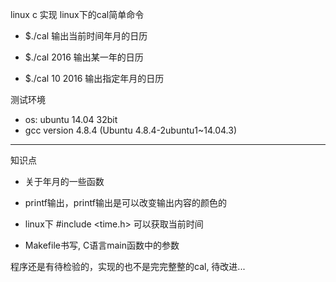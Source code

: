 linux c 实现 linux下的cal简单命令

* $./cal 
  输出当前时间年月的日历

* $./cal 2016
  输出某一年的日历

* $./cal 10 2016
  输出指定年月的日历

测试环境
 
* os: ubuntu 14.04 32bit
* gcc version 4.8.4 (Ubuntu 4.8.4-2ubuntu1~14.04.3) 

---

知识点

* 关于年月的一些函数

* printf输出，printf输出是可以改变输出内容的颜色的

* linux下 #include <time.h> 可以获取当前时间

* Makefile书写, C语言main函数中的参数


程序还是有待检验的，实现的也不是完完整整的cal, 待改进...
